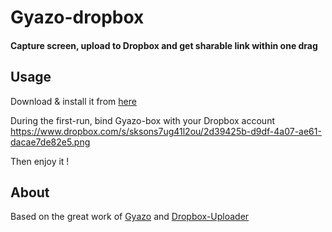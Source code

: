# Gyazo-dropbox
#### Capture screen, upload to Dropbox and get sharable link within one drag ####

## Usage
Download & install it from [here](https://github.com/lanyuyang/Gyazo-dropbox/blob/master/Gyazo-dropbox.dmg?raw=true)

During the first-run, bind Gyazo-box with your Dropbox account  
https://www.dropbox.com/s/sksons7ug41l2ou/2d39425b-d9df-4a07-ae61-dacae7de82e5.png

Then enjoy it !


## About

Based on the great work of [Gyazo](https://gyazo.com) and [Dropbox-Uploader](https://github.com/andreafabrizi/Dropbox-Uploader)
